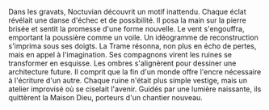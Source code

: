 Dans les gravats, Noctuvian découvrit un motif inattendu.
Chaque éclat révélait une danse d'échec et de possibilité.
Il posa la main sur la pierre brisée
et sentit la promesse d'une forme nouvelle.
Le vent s'engouffra, emportant la poussière comme un voile.
Un idéogramme de reconstruction s'imprima sous ses doigts.
La Trame résonna, non plus en écho de pertes,
mais en appel à l'imagination.
Ses compagnons virent les ruines se transformer en esquisse.
Les ombres s'alignèrent pour dessiner une architecture future.
Il comprit que la fin d'un monde offre l'encre nécessaire à l'écriture d'un autre.
Chaque ruine n'était plus simple vestige,
mais un atelier improvisé où se ciselait l'avenir.
Guidés par une lumière naissante, ils quittèrent la Maison Dieu,
porteurs d'un chantier nouveau.
